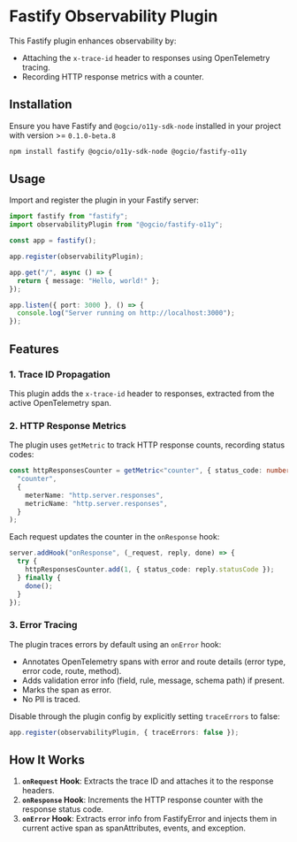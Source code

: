 # Fastify Observability Plugin

This Fastify plugin enhances observability by:

- Attaching the `x-trace-id` header to responses using OpenTelemetry tracing.
- Recording HTTP response metrics with a counter.

## Installation

Ensure you have Fastify and `@ogcio/o11y-sdk-node` installed in your project with version >= `0.1.0-beta.8`

```sh
npm install fastify @ogcio/o11y-sdk-node @ogcio/fastify-o11y
```

## Usage

Import and register the plugin in your Fastify server:

```ts
import fastify from "fastify";
import observabilityPlugin from "@ogcio/fastify-o11y";

const app = fastify();

app.register(observabilityPlugin);

app.get("/", async () => {
  return { message: "Hello, world!" };
});

app.listen({ port: 3000 }, () => {
  console.log("Server running on http://localhost:3000");
});
```

## Features

### 1. Trace ID Propagation

This plugin adds the `x-trace-id` header to responses, extracted from the active OpenTelemetry span.

### 2. HTTP Response Metrics

The plugin uses `getMetric` to track HTTP response counts, recording status codes:

```ts
const httpResponsesCounter = getMetric<"counter", { status_code: number }>(
  "counter",
  {
    meterName: "http.server.responses",
    metricName: "http.server.responses",
  }
);
```

Each request updates the counter in the `onResponse` hook:

```ts
server.addHook("onResponse", (_request, reply, done) => {
  try {
    httpResponsesCounter.add(1, { status_code: reply.statusCode });
  } finally {
    done();
  }
});
```

### 3. Error Tracing

The plugin traces errors by default using an `onError` hook:

- Annotates OpenTelemetry spans with error and route details (error type, error code, route, method).
- Adds validation error info (field, rule, message, schema path) if present.
- Marks the span as error.
- No PII is traced.

Disable through the plugin config by explicitly setting `traceErrors` to false:
```ts
app.register(observabilityPlugin, { traceErrors: false });
```

## How It Works

1. **`onRequest` Hook**: Extracts the trace ID and attaches it to the response headers.
2. **`onResponse` Hook**: Increments the HTTP response counter with the response status code.
3. **`onError` Hook**: Extracts error info from FastifyError and injects them in current active span as spanAttributes, events, and exception.
